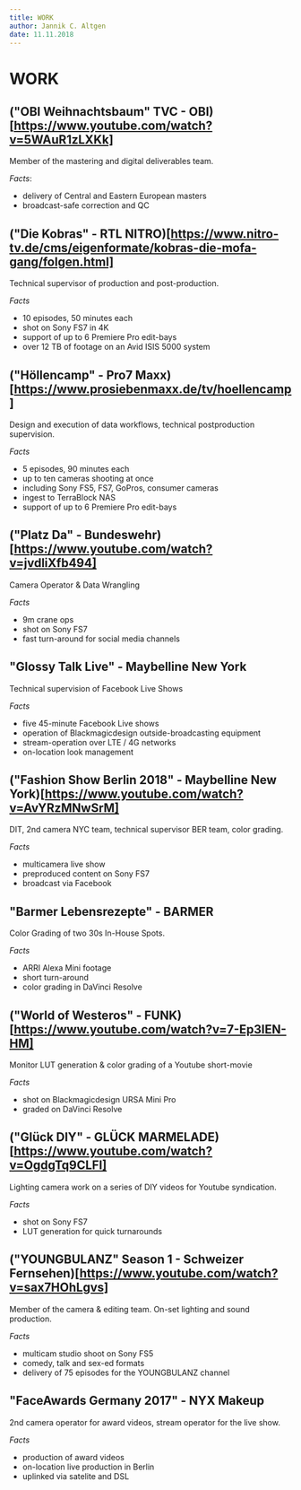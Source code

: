 ```yaml
---
title: WORK
author: Jannik C. Altgen
date: 11.11.2018
---
```


# WORK

## ("OBI Weihnachtsbaum" TVC - OBI)[https://www.youtube.com/watch?v=5WAuR1zLXKk]

Member of the mastering and digital deliverables team.

*Facts*:
- delivery of Central and Eastern European masters
- broadcast-safe correction and QC

## ("Die Kobras" - RTL NITRO)[https://www.nitro-tv.de/cms/eigenformate/kobras-die-mofa-gang/folgen.html]

Technical supervisor of production and post-production.

*Facts*
- 10 episodes, 50 minutes each
- shot on Sony FS7 in 4K
- support of up to 6 Premiere Pro edit-bays
- over 12 TB of footage on an Avid ISIS 5000 system

## ("Höllencamp" - Pro7 Maxx)[https://www.prosiebenmaxx.de/tv/hoellencamp]

Design and execution of data workflows, technical postproduction supervision.

*Facts*
- 5 episodes, 90 minutes each
- up to ten cameras shooting at once
- including Sony FS5, FS7, GoPros, consumer cameras
- ingest to TerraBlock NAS
- support of up to 6 Premiere Pro edit-bays

## ("Platz Da" - Bundeswehr)[https://www.youtube.com/watch?v=jvdliXfb494]

Camera Operator & Data Wrangling

*Facts*
- 9m crane ops
- shot on Sony FS7
- fast turn-around for social media channels

## "Glossy Talk Live" - Maybelline New York

Technical supervision of Facebook Live Shows

*Facts*
- five 45-minute Facebook Live shows
- operation of Blackmagicdesign outside-broadcasting equipment
- stream-operation over LTE / 4G networks
- on-location look management

## ("Fashion Show Berlin 2018" - Maybelline New York)[https://www.youtube.com/watch?v=AvYRzMNwSrM]

DIT, 2nd camera NYC team, technical supervisor BER team, color grading.

*Facts*
- multicamera live show
- preproduced content on Sony FS7
- broadcast via Facebook

## "Barmer Lebensrezepte" - BARMER

Color Grading of two 30s In-House Spots.

*Facts*
- ARRI Alexa Mini footage
- short turn-around
- color grading in DaVinci Resolve

## ("World of Westeros" - FUNK)[https://www.youtube.com/watch?v=7-Ep3IEN-HM]

Monitor LUT generation & color grading of a Youtube short-movie

*Facts*
- shot on Blackmagicdesign URSA Mini Pro
- graded on DaVinci Resolve

## ("Glück DIY" - GLÜCK MARMELADE)[https://www.youtube.com/watch?v=OgdgTq9CLFI]

Lighting camera work on a series of DIY videos for Youtube syndication.

*Facts*
- shot on Sony FS7
- LUT generation for quick turnarounds

## ("YOUNGBULANZ" Season 1 - Schweizer Fernsehen)[https://www.youtube.com/watch?v=sax7HOhLgvs] 

Member of the camera & editing team. On-set lighting and sound production.

*Facts*
- multicam studio shoot on Sony FS5
- comedy, talk and sex-ed formats
- delivery of 75 episodes for the YOUNGBULANZ channel

## "FaceAwards Germany 2017" - NYX Makeup

2nd camera operator for award videos, stream operator for the live show.

*Facts*
- production of award videos
- on-location live production in Berlin
- uplinked via satelite and DSL
